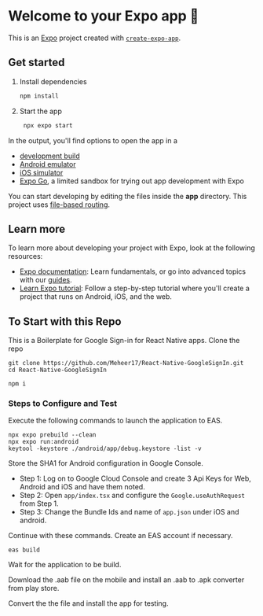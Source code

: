# Welcome to your Expo app 👋

This is an [Expo](https://expo.dev) project created with [`create-expo-app`](https://www.npmjs.com/package/create-expo-app).

## Get started

1. Install dependencies

   ```bash
   npm install
   ```

2. Start the app

   ```bash
    npx expo start
   ```

In the output, you'll find options to open the app in a

- [development build](https://docs.expo.dev/develop/development-builds/introduction/)
- [Android emulator](https://docs.expo.dev/workflow/android-studio-emulator/)
- [iOS simulator](https://docs.expo.dev/workflow/ios-simulator/)
- [Expo Go](https://expo.dev/go), a limited sandbox for trying out app development with Expo

You can start developing by editing the files inside the **app** directory. This project uses [file-based routing](https://docs.expo.dev/router/introduction).

## Learn more

To learn more about developing your project with Expo, look at the following resources:

- [Expo documentation](https://docs.expo.dev/): Learn fundamentals, or go into advanced topics with our [guides](https://docs.expo.dev/guides).
- [Learn Expo tutorial](https://docs.expo.dev/tutorial/introduction/): Follow a step-by-step tutorial where you'll create a project that runs on Android, iOS, and the web.

## To Start with this Repo
This is a Boilerplate for Google Sign-in for React Native apps.
Clone the repo
```
git clone https://github.com/Meheer17/React-Native-GoogleSignIn.git
cd React-Native-GoogleSignIn

npm i 
```
### Steps to Configure and Test
Execute the following commands to launch the application to EAS. 
```
npx expo prebuild --clean
npx expo run:android
keytool -keystore ./android/app/debug.keystore -list -v
```
Store the SHA1 for Android configuration in Google Console.

- Step 1: Log on to Google Cloud Console and create 3 Api Keys for Web, Android and iOS and have them noted.
- Step 2: Open `app/index.tsx` and configure the `Google.useAuthRequest` from Step 1.
- Step 3: Change the Bundle Ids and name of `app.json` under iOS and android.

Continue with these commands. Create an EAS account if necessary. 

```
eas build
```

Wait for the application to be build.

Download the .aab file on the mobile and install an .aab to .apk converter from play store.

Convert the the file and install the app for testing.